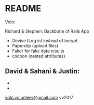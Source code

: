# README

Volo:

Richard & Stephen: Backbone of Rails App
  - Devise (Log in) instead of bcrypt
  - Paperclip (upload files)
  - Faker for fake data results
  - cocoon (nested attributes)

David & Sahani & Justin:
  -
  -
  -

volo.volunteer@gmail.com
vv2017
